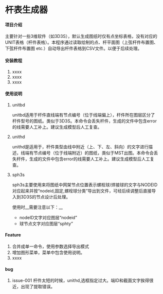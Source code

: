 # 杆表生成器

#### 项目介绍
主要针对一些3维软件（如3D3S），默认生成图纸时仅有点坐标表格，没有对应的UNIT表格（杆件表格）。本程序通过读取绘制的点、杆平面图（上弦杆件布置图、下弦杆件布置图 etc.）自动导出杆件表格到CSV文件。以便于后续处理。

#### 安装教程

1. xxxx
2. xxxx
3. xxxx

#### 使用说明

1. unitbd

   unitbd适用于杆件直线端有节点编号（位于线端偏上），杆件所在图层区分了杆件型号的图纸。类似于3D3S。本命令会丢失杆件，生成的文件中包含error的线需要人工补上。建议生成模型后人工复查。

2. unithd

   unithd是适用于，杆件类型由线中附近（上、下、左、斜向）的文字进行描述，线端有节点编号（位于线端附近）的图纸，类似于MST出图。本命令会丢失杆件，生成的文件中包含error的线需要人工补上。建议生成模型后人工复查。

3. sph3s

    sph3s主要使用来将图纸中网架节点位置表示螺栓球/焊接球的文字与NODEID对应起来并按“nodeid,固定,螺栓球分类”导出到文件，可经后续调整后直接导入到3D3S的节点设计后处理。

    使用时__需要注意以下：__

    - nodeID文字对应图层“nodeid”
    - 球节点文字对应图层“sphty” 

#### Feature

1. 合并成单一命令，使用参数选择导出模式
2. 增加图形菜单，菜单中包含使用说明。
3. xxxx

#### bug

1. issue-001	杆件太短的时候，unithd,选框指定过大。端ID和截面文字挨得很近，出现了提取错误。
